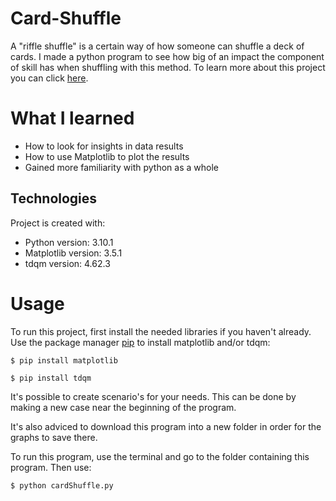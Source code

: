 # Card-Shuffle 
A "riffle shuffle" is a certain way of how someone can shuffle a deck of cards. I made a python program to see how big of an impact the component of skill has when shuffling with this method. To learn more about this project you can click [here](https://m-j4k.github.io/Portfolio/Project_CardShuffle.html).


# What I learned
* How to look for insights in data results  
* How to use Matplotlib to plot the results
* Gained more familiarity with python as a whole

## Technologies
Project is created with:
* Python version: 3.10.1
* Matplotlib version: 3.5.1
* tdqm version: 4.62.3

# Usage
To run this project, first install the needed libraries if you haven't already.
Use the package manager [pip](https://pip.pypa.io/en/stable/) to install matplotlib and/or tdqm:
```
$ pip install matplotlib
```
```
$ pip install tdqm
```

It's possible to create scenario's for your needs. This can be done by making a new case near the beginning of the program. 

It's also adviced to download this program into a new folder in order for the graphs to save there.

To run this program, use the terminal and go to the folder containing this program. Then use:
```
$ python cardShuffle.py
```

